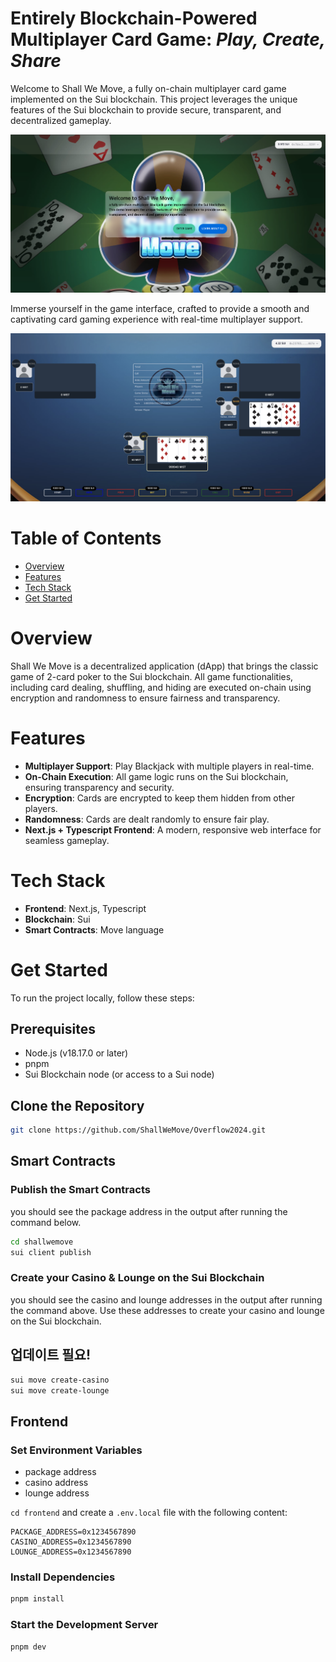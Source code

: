 # Entirely Blockchain-Powered Multiplayer Card Game:  _Play, Create, Share_

Welcome to Shall We Move, a fully on-chain multiplayer card game implemented on the Sui blockchain. This project leverages the unique features of the Sui blockchain to provide secure, transparent, and decentralized gameplay.

![Shall We Move Landing Page](images/landing.png)

Immerse yourself in the game interface, crafted to provide a smooth and captivating card gaming experience with real-time multiplayer support.

![Shall We Move Game Page](images/game.png)

# Table of Contents

- [Overview](#overview)
- [Features](#features)
- [Tech Stack](#tech-stack)
- [Get Started](#get-started)

# Overview

Shall We Move is a decentralized application (dApp) that brings the classic game of 2-card poker to the Sui blockchain. All game functionalities, including card dealing, shuffling, and hiding are executed on-chain using encryption and randomness to ensure fairness and transparency.

# Features

- **Multiplayer Support**: Play Blackjack with multiple players in real-time.
- **On-Chain Execution**: All game logic runs on the Sui blockchain, ensuring transparency and security.
- **Encryption**: Cards are encrypted to keep them hidden from other players.
- **Randomness**: Cards are dealt randomly to ensure fair play.
- **Next.js + Typescript Frontend**: A modern, responsive web interface for seamless gameplay.

# Tech Stack

- **Frontend**: Next.js, Typescript
- **Blockchain**: Sui
- **Smart Contracts**: Move language

# Get Started

To run the project locally, follow these steps:

## Prerequisites

- Node.js (v18.17.0 or later)
- pnpm
- Sui Blockchain node (or access to a Sui node)

## Clone the Repository

```bash
git clone https://github.com/ShallWeMove/Overflow2024.git
```

## Smart Contracts

### Publish the Smart Contracts

you should see the package address in the output after running the command below.

```bash
cd shallwemove
sui client publish
```

### Create your Casino & Lounge on the Sui Blockchain

you should see the casino and lounge addresses in the output after running the command above. Use these addresses to create your casino and lounge on the Sui blockchain.

## 업데이트 필요!

```bash
sui move create-casino
sui move create-lounge
```

## Frontend

### Set Environment Variables

- package address
- casino address
- lounge address

`cd frontend` and create a `.env.local` file with the following content:

```
PACKAGE_ADDRESS=0x1234567890
CASINO_ADDRESS=0x1234567890
LOUNGE_ADDRESS=0x1234567890
```

### Install Dependencies

```bash
pnpm install
```

### Start the Development Server

```bash
pnpm dev
```
